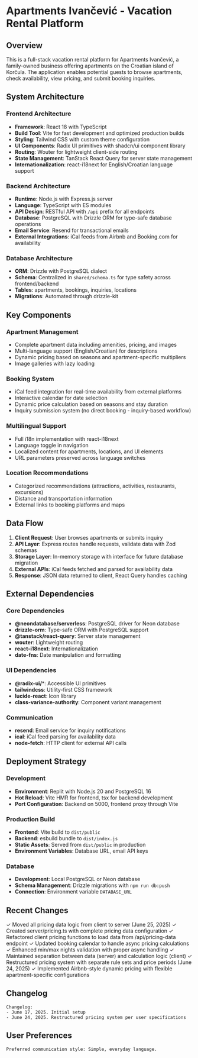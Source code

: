 # Apartments Ivančević - Vacation Rental Platform

## Overview

This is a full-stack vacation rental platform for Apartments Ivančević, a family-owned business offering apartments on the Croatian island of Korčula. The application enables potential guests to browse apartments, check availability, view pricing, and submit booking inquiries.

## System Architecture

### Frontend Architecture
- **Framework**: React 18 with TypeScript
- **Build Tool**: Vite for fast development and optimized production builds
- **Styling**: Tailwind CSS with custom theme configuration
- **UI Components**: Radix UI primitives with shadcn/ui component library
- **Routing**: Wouter for lightweight client-side routing
- **State Management**: TanStack React Query for server state management
- **Internationalization**: react-i18next for English/Croatian language support

### Backend Architecture
- **Runtime**: Node.js with Express.js server
- **Language**: TypeScript with ES modules
- **API Design**: RESTful API with `/api` prefix for all endpoints
- **Database**: PostgreSQL with Drizzle ORM for type-safe database operations
- **Email Service**: Resend for transactional emails
- **External Integrations**: iCal feeds from Airbnb and Booking.com for availability

### Database Architecture
- **ORM**: Drizzle with PostgreSQL dialect
- **Schema**: Centralized in `shared/schema.ts` for type safety across frontend/backend
- **Tables**: apartments, bookings, inquiries, locations
- **Migrations**: Automated through drizzle-kit

## Key Components

### Apartment Management
- Complete apartment data including amenities, pricing, and images
- Multi-language support (English/Croatian) for descriptions
- Dynamic pricing based on seasons and apartment-specific multipliers
- Image galleries with lazy loading

### Booking System
- iCal feed integration for real-time availability from external platforms
- Interactive calendar for date selection
- Dynamic price calculation based on seasons and stay duration
- Inquiry submission system (no direct booking - inquiry-based workflow)

### Multilingual Support
- Full i18n implementation with react-i18next
- Language toggle in navigation
- Localized content for apartments, locations, and UI elements
- URL parameters preserved across language switches

### Location Recommendations
- Categorized recommendations (attractions, activities, restaurants, excursions)
- Distance and transportation information
- External links to booking platforms and maps

## Data Flow

1. **Client Request**: User browses apartments or submits inquiry
2. **API Layer**: Express routes handle requests, validate data with Zod schemas
3. **Storage Layer**: In-memory storage with interface for future database migration
4. **External APIs**: iCal feeds fetched and parsed for availability data
5. **Response**: JSON data returned to client, React Query handles caching

## External Dependencies

### Core Dependencies
- **@neondatabase/serverless**: PostgreSQL driver for Neon database
- **drizzle-orm**: Type-safe ORM with PostgreSQL support
- **@tanstack/react-query**: Server state management
- **wouter**: Lightweight routing
- **react-i18next**: Internationalization
- **date-fns**: Date manipulation and formatting

### UI Dependencies
- **@radix-ui/***: Accessible UI primitives
- **tailwindcss**: Utility-first CSS framework
- **lucide-react**: Icon library
- **class-variance-authority**: Component variant management

### Communication
- **resend**: Email service for inquiry notifications
- **ical**: iCal feed parsing for availability data
- **node-fetch**: HTTP client for external API calls

## Deployment Strategy

### Development
- **Environment**: Replit with Node.js 20 and PostgreSQL 16
- **Hot Reload**: Vite HMR for frontend, tsx for backend development
- **Port Configuration**: Backend on 5000, frontend proxy through Vite

### Production Build
- **Frontend**: Vite build to `dist/public`
- **Backend**: esbuild bundle to `dist/index.js`
- **Static Assets**: Served from `dist/public` in production
- **Environment Variables**: Database URL, email API keys

### Database
- **Development**: Local PostgreSQL or Neon database
- **Schema Management**: Drizzle migrations with `npm run db:push`
- **Connection**: Environment variable `DATABASE_URL`

## Recent Changes

✓ Moved all pricing data logic from client to server (June 25, 2025)
✓ Created server/pricing.ts with complete pricing data configuration
✓ Refactored client pricing functions to load data from /api/pricing-data endpoint
✓ Updated booking calendar to handle async pricing calculations
✓ Enhanced min/max nights validation with proper async handling
✓ Maintained separation between data (server) and calculation logic (client)
✓ Restructured pricing system with separate rule sets and price periods (June 24, 2025)
✓ Implemented Airbnb-style dynamic pricing with flexible apartment-specific configurations

## Changelog

```
Changelog:
- June 17, 2025. Initial setup
- June 24, 2025. Restructured pricing system per user specifications
```

## User Preferences

```
Preferred communication style: Simple, everyday language.
```